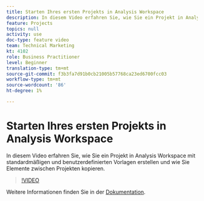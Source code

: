 ```yaml
---
title: Starten Ihres ersten Projekts in Analysis Workspace
description: In diesem Video erfahren Sie, wie Sie ein Projekt in Analysis Workspace mit standardmäßigen und benutzerdefinierten Vorlagen erstellen und wie Sie Elemente zwischen Projekten kopieren.
feature: Projects
topics: null
activity: use
doc-type: feature video
team: Technical Marketing
kt: 4102
role: Business Practitioner
level: Beginner
translation-type: tm+mt
source-git-commit: f3b3fa7d91b0cb21005b57768ca23ed6700fcc03
workflow-type: tm+mt
source-wordcount: '86'
ht-degree: 1%

---
```



# Starten Ihres ersten Projekts in Analysis Workspace

In diesem Video erfahren Sie, wie Sie ein Projekt in Analysis Workspace mit standardmäßigen und benutzerdefinierten Vorlagen erstellen und wie Sie Elemente zwischen Projekten kopieren.

>[!VIDEO](https://video.tv.adobe.com/v/30368/?quality=12)

Weitere Informationen finden Sie in der [Dokumentation](https://docs.adobe.com/content/help/en/analytics/analyze/analysis-workspace/build-workspace-project/freeform-overview.html).
